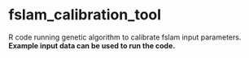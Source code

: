 # fslam_calibration_tool
R code running genetic algorithm to calibrate fslam input parameters.<br />
**Example input data can be used to run the code.**
